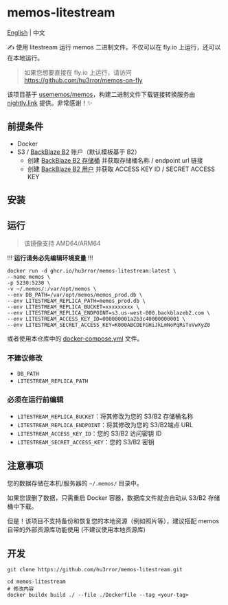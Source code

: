 # memos-litestream

[English](README.md) | 中文

✍️ 使用 litestream 运行 memos 二进制文件。不仅可以在 fly.io 上运行，还可以在本地运行。
> 如果您想要直接在 fly.io 上运行，请访问 https://github.com/hu3rror/memos-on-fly

该项目基于 [usememos/memos](https://github.com/usememos/memos)，构建二进制文件下载链接转换服务由 [nightly.link](https://github.com/oprypin/nightly.link) 提供。非常感谢！✨

## 前提条件
- Docker
- S3 / [BackBlaze B2](https://www.backblaze.com/) 账户（默认模板基于 B2）
  - 创建 [BackBlaze B2 存储桶](https://litestream.io/guides/backblaze/#create-a-bucket) 并获取存储桶名称 / endpoint url 链接
  - 创建 [BackBlaze B2 用户](https://litestream.io/guides/backblaze/#create-a-user) 并获取 ACCESS KEY ID / SECRET ACCESS KEY

## 安装

## 运行
> 该镜像支持 AMD64/ARM64

!!! **运行请务必先编辑环境变量** !!!

```shell
docker run -d ghcr.io/hu3rror/memos-litestream:latest \
--name memos \
-p 5230:5230 \
-v ~/.memos/:/var/opt/memos \
--env DB_PATH=/var/opt/memos/memos_prod.db \
--env LITESTREAM_REPLICA_PATH=memos_prod.db \
--env LITESTREAM_REPLICA_BUCKET=xxxxxxxxx \
--env LITESTREAM_REPLICA_ENDPOINT=s3.us-west-000.backblazeb2.com \
--env LITESTREAM_ACCESS_KEY_ID=000000001a2b3c40000000001 \
--env LITESTREAM_SECRET_ACCESS_KEY=K000ABCDEFGHiJkLmNoPqRsTuVwXyZ0
```

或者使用本仓库中的 [docker-compose.yml](https://github.com/hu3rror/memos-litestream/blob/main/docker-compose.yml) 文件。

### 不建议修改
- `DB_PATH`
- `LITESTREAM_REPLICA_PATH`

### 必须在运行前编辑
- `LITESTREAM_REPLICA_BUCKET`：将其修改为您的 S3/B2 存储桶名称
- `LITESTREAM_REPLICA_ENDPOINT`：将其修改为您的 S3/B2端点 URL
- `LITESTREAM_ACCESS_KEY_ID`：您的 S3/B2 访问密钥 ID
- `LITESTREAM_SECRET_ACCESS_KEY`：您的 S3/B2 密钥

## 注意事项
您的数据存储在本机/服务器的 `~/.memos/` 目录中。

如果您误删了数据，只需重启 Docker 容器，数据库文件就会自动从 S3/B2 存储桶中下载。

但是！该项目不支持备份和恢复您的本地资源（例如照片等），建议搭配 memos 自带的外部资源库功能使用 (不建议使用本地资源库)

## 开发

```shell
git clone https://github.com/hu3rror/memos-litestream.git
```

```shell
cd memos-litestream
# 修改内容
docker buildx build ./ --file ./Dockerfile --tag <your-tag>
```
